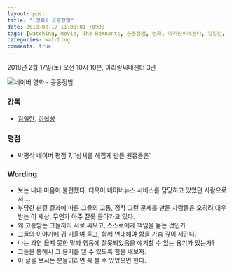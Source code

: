 ```yaml
---
layout: post
title: "[영화] 공동정범"
date: 2018-02-17 11:00:01 +0900
tags: [watching, movie, The Remnants, 공동정범, 영화, 아리랑씨네센타, 김일란, 이혁상, 다큐멘터리]
categories: watching
comments: true
---
```

2018년 2월 17일(토) 오전 10시 10분, 아리랑씨네센터 3관  

![네이버 영화 - 공동정범](http://movie.phinf.naver.net/20180103_69/1514944948770udvk7_JPEG/movie_image.jpg)

### 감독
* [김일란](http://movie.naver.com/movie/bi/pi/basic.nhn?code=70956), [이혁상](http://movie.naver.com/movie/bi/pi/basic.nhn?code=157830)

### 평점
* 박평식 네이버 평점 7, '상처를 헤집게 만든 원흉들은'

### Wording
* 보는 내내 마음이 불편했다. 더욱이 네이버뉴스 서비스를 담당하고 있었던 사람으로서 ...
* 부당한 판결 결과에 따른 그들의 고통, 정작 그런 문제를 만든 사람들은 오히려 대우 받는 이 세상, 무언가 아주 잘못 돌아가고 있다.
* 왜 고통받는 그들끼리 서로 싸우고, 스스로에게 책임을 묻는 것인가
* 그들의 이야기에 귀 기울여 듣고, 함께 연대해야 함을 가슴 깊이 새긴다.
* 나는 과연 옳지 못한 말과 행동에 잘못되었음을 얘기할 수 있는 용기가 있는가?
* 그들을 통해서 그 용기를 낼 수 있도록 힘을 내보자.
* 이 글을 보시는 분들이라면 꼭 볼 수 있었으면 한다.